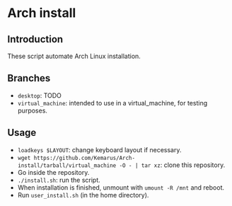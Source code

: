 # Arch install

## Introduction
These script automate Arch Linux installation.

## Branches
- `desktop`: TODO
- `virtual_machine`: intended to use in a virtual_machine, for testing purposes.

## Usage
- `loadkeys $LAYOUT`: change keyboard layout if necessary.
- `wget https://github.com/Kemarus/Arch-install/tarball/virtual_machine -O - | tar xz`: clone this repository.
- Go inside the repository.
- `./install.sh`: run the script.
- When installation is finished, unmount with `umount -R /mnt` and reboot.
- Run `user_install.sh` (in the home directory).
